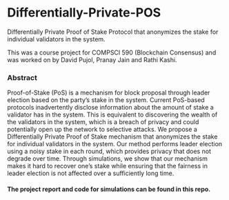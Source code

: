 # Differentially-Private-POS
Differentially Private Proof of Stake Protocol that anonymizes the stake for individual validators in the system. 

This was a course project for COMPSCI 590 (Blockchain Consensus) and was worked on by David Pujol, Pranay Jain and Rathi Kashi. 

### Abstract

Proof-of-Stake (PoS) is a mechanism for block proposal through leader election based on the party’s
stake in the system. Current PoS-based protocols inadvertently disclose information about the
amount of stake a validator has in the system. This is equivalent to discovering the wealth of the
validators in the system, which is a breach of privacy and could potentially open up the network to
selective attacks. We propose a Differentially Private Proof of Stake mechanism that anonymizes
the stake for individual validators in the system. Our method performs leader election using a noisy
stake in each round, which provides privacy that does not degrade over time. Through simulations,
we show that our mechanism makes it hard to recover one’s stake while ensuring that the fairness
in leader election is not affected over a sufficiently long time.

#### The project report and code for simulations can be found in this repo. 
